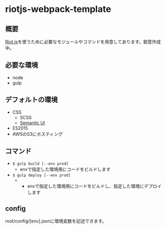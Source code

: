 # riotjs-webpack-template
## 概要
 [Riot.js](http://riotjs.com/)を使うために必要なモジュールやコマンドを用意してあります。鋭意作成中。

## 必要な環境
- node
- gulp

## デフォルトの環境
- CSS
  - SCSS
  - [Semantic UI](https://semantic-ui.com/)
- ES2015
- AWSのS3にホスティング

## コマンド
- `$ gulp build [--env prod]`
  - envで指定した環境用にコードをビルドします
- `$ gulp deploy [--env prod]`
  - - envで指定した環境用にコードをビルドし、指定した環境にデプロイします

## config
root/config/[env].jsonに環境変数を記述できます。
